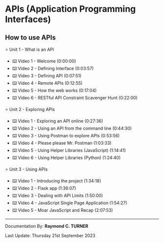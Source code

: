 # APIs (Application Programming Interfaces) 
## How to use APIs

⭐️ Unit 1 - What is an API
* ⌨️ Video 1 - Welcome (0:00:00)
* ⌨️ Video 2 - Defining Interface (0:03:57)
* ⌨️ Video 3 - Defining API (0:07:51)
* ⌨️ Video 4 - Remote APIs (0:12:55)
* ⌨️ Video 5 - How the web works (0:17:04)
* ⌨️ Video 6 - RESTful API Constraint Scavenger Hunt (0:22:00)

⭐️ Unit 2 - Exploring APIs
* ⌨️ Video 1 - Exploring an API online (0:27:36)
* ⌨️ Video 2 - Using an API from the command line  (0:44:30)
* ⌨️ Video 3 - Using Postman to explore APIs (0:53:56)
* ⌨️ Video 4 - Please please Mr. Postman (1:03:33)
* ⌨️ Video 5 - Using Helper Libraries (JavaScript) (1:14:41)
* ⌨️ Video 6 - Using Helper Libraries (Python) (1:24:40)

⭐️ Unit 3 - Using APIs
* ⌨️ Video 1 - Introducing the project (1:34:18)
* ⌨️ Video 2 - Flask app  (1:36:07)
* ⌨️ Video 3 - Dealing with API Limits (1:50:00)
* ⌨️ Video 4 - JavaScript Single Page Application (1:54:27)
* ⌨️ Video 5 - Moar JavaScript and Recap (2:07:53)


---

Documentation By: **Raymond C. TURNER**

Last Update: Thursday 21st September 2023